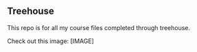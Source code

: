 ## Treehouse

This repo is for all my course files completed through treehouse.

Check out this image: [IMAGE]